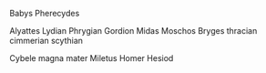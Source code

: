 
Babys
Pherecydes

Alyattes
Lydian
Phrygian
Gordion
Midas
Moschos
Bryges
thracian
cimmerian
scythian

Cybele
magna mater
Miletus
Homer
Hesiod